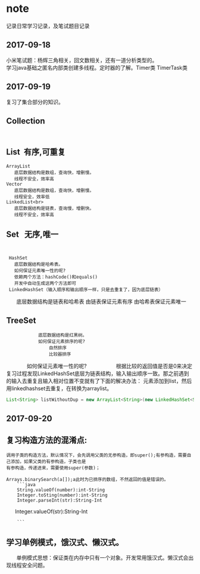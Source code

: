 # note
记录日常学习记录，及笔试题目记录

2017-09-18
-------------------------------------------------------------------

小米笔试题：杨辉三角相关，回文数相关，还有一道分析类型的。<br> 
学习java基础之匿名内部类创建多线程。定时器的了解。Timer类 TimerTask类<br> 

2017-09-19
-----------------------------------------------------------------------------

复习了集合部分的知识。<br> 
## Collection<br> <br> 
## List  有序,可重复                                                                     <br> 
    ArrayList 
       底层数据结构是数组，查询快，增删慢。
       线程不安全，效率高 
    Vector
       底层数据结构是数组，查询快，增删慢。 
       线程安全，效率低 
    LinkedList<br> 
       底层数据结构是链表，查询慢，增删快。
       线程不安全，效率高
      
 ## Set   无序,唯一                                                                                             <br> 
     HashSet
       底层数据结构是哈希表。
       如何保证元素唯一性的呢?
       依赖两个方法：hashCode()和equals()
       开发中自动生成这两个方法即可
     LinkedHashSet（输入顺序和输出顺序一样，只是去重复了，因为底层链表）
        底层数据结构是链表和哈希表 
        由链表保证元素有序 由哈希表保证元素唯一 
## TreeSet                                                                                                              <br> 
                底层数据结构是红黑树。 
                如何保证元素排序的呢? 
                    自然排序
                    比较器排序 
                如何保证元素唯一性的呢? 
                    根据比较的返回值是否是0来决定
                复习过程发现LinkedHashSet底层为链表结构，输入输出顺序一致。那之前遇到的输入去重复且输入相对位置不变就有了下面的解决办法：
                元素添加到list，然后用linkedhashset去重复，在转换为arraylist。<br> 
 ```java
List<String> listWithoutDup = new ArrayList<String>(new LinkedHashSet<String>(list));
```
        
2017-09-20
--------------------------------------------------------------------------------------

## 复习构造方法的混淆点:<br>
    调用子类的构造方法，默认情况下，会先调用父类的无参构造，即super();有参构造，需要自己添加，如果父类的有参构造，子类也是
    有参构造，传递进来，需要使用super(参数)；
    
    Arrays.binarySearch(a[]);a此时为已排序的数组，不然返回的值是错误的。
        ```java
        String.valueOf(number):int-String
        Integer.toSting(number):int-String
        Integer.parseInt(str):String-Int
        Integer.valueOf(str):String-Int
        
        ```
## 学习单例模式，饿汉式、懒汉式。<br> 
        单例模式思想：保证类在内存中只有一个对象。开发常用饿汉式。懒汉式会出现线程安全问题。
